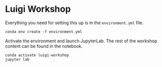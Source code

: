 # Luigi Workshop

Everything you need for setting this up is in the `environment.yml` file.

```
conda env create -f environment.yml
```

Activate the environment and launch JupyterLab. The rest of the workshop
content can be found in the notebook.

```
conda activate luigi-workshop
jupyter lab
```
